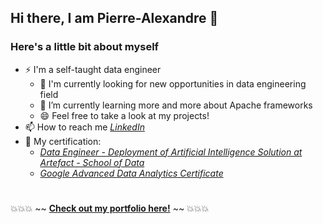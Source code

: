 ## Hi there, I am Pierre-Alexandre 👋

### Here's a little bit about myself

- ⚡ I'm a self-taught data engineer
  - 🤔 I'm currently looking for new opportunities in data engineering field
  - 🌱 I’m currently learning more and more about Apache frameworks
  - 😄 Feel free to take a look at my projects!
- 📫 How to reach me [*LinkedIn*](https://www.linkedin.com/in/pierrealexandre-baril/)
- 📝 My certification:
  - [*Data Engineer - Deployment of Artificial Intelligence Solution at Artefact - School of Data*](https://schoolofdata.artefact.com/formations/formation-data-engineering/)
  - [*Google Advanced Data Analytics Certificate*](https://www.credly.com/badges/d8457d2e-06e4-4142-8ea1-4cfd52f24c67/linked_in_profile)


#
  💥💥💥 ~~ [**Check out my portfolio here!**](https://github.com/pierrealexandre78/portfolio) ~~ 💥💥💥

<!--
**pierrealexandre78/pierrealexandre78** is a ✨ _special_ ✨ repository because its `README.md` (this file) appears on your GitHub profile.

Here are some ideas to get you started:

- 🔭 I’m currently working on ...
- 🌱 I’m currently learning ...
- 👯 I’m looking to collaborate on ...
- 🤔 I’m looking for help with ...
- 💬 Ask me about ...
- 📫 How to reach me: ...
- 😄 Pronouns: ...
- ⚡ Fun fact: ...
-->
